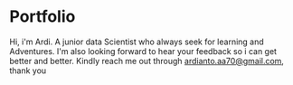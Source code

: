 # Portfolio
Hi, i'm Ardi. A junior data Scientist who always seek for learning and Adventures. 
I'm also looking forward to hear your feedback so i can get better and better.
Kindly reach me out through ardianto.aa70@gmail.com, thank you
